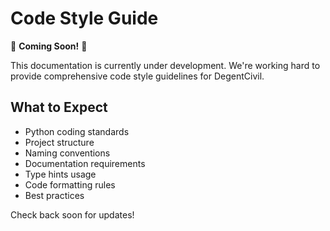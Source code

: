 # Code Style Guide

🚧 **Coming Soon!** 🚧

This documentation is currently under development. We're working hard to provide comprehensive code style guidelines for DegentCivil.

## What to Expect

- Python coding standards
- Project structure
- Naming conventions
- Documentation requirements
- Type hints usage
- Code formatting rules
- Best practices

Check back soon for updates! 